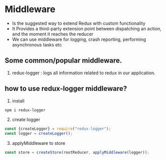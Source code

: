 # Middleware

- Is the suggested way to extend Redux with custom functionality
- It Provides a third-party extension point between dispatching an action, and the moment it reaches the reducer
- We can use middleware for logging, crash reporting, performing asynchronous tasks etc

## Some common/popular middleware.

1. redux-logger : logs all information related to redux in our application.

## how to use redux-logger middleware?

1. install

```zsh
npm i redux-logger
```

2. create logger

```js
const {createLogger} = require("redux-logger");
const logger = createLogger();
```

3. applyMiddleware to store

```js
const store = createStore(rootReducer, applyMiddleware(logger));
```
